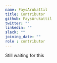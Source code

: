 ```yaml
---
name: FaysArukattil
title: Contributor
github: FaysArukattil
twitter: ""
linkedin: ""
slack: ""
joining_date: ""
role : contributor
---
```


Still waiting for this
